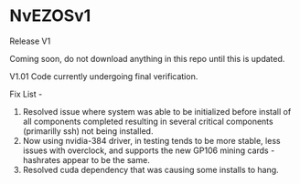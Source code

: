 # NvEZOSv1
Release V1

Coming soon, do not download anything in this repo until this is updated.

V1.01 Code currently undergoing final verification.

Fix List -
1) Resolved issue where system was able to be initialized before install of all components completed resulting in several critical components (primarilly ssh) not being installed.
2) Now using nvidia-384 driver, in testing tends to be more stable, less issues with overclock, and supports the new GP106 mining cards - hashrates appear to be the same.
3) Resolved cuda dependency that was causing some installs to hang.
